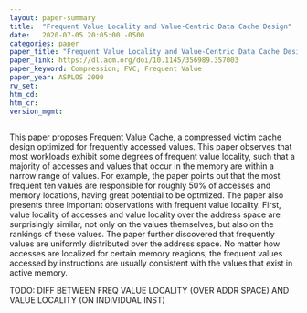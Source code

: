 ```yaml
---
layout: paper-summary
title:  "Frequent Value Locality and Value-Centric Data Cache Design"
date:   2020-07-05 20:05:00 -0500
categories: paper
paper_title: "Frequent Value Locality and Value-Centric Data Cache Design"
paper_link: https://dl.acm.org/doi/10.1145/356989.357003
paper_keyword: Compression; FVC; Frequent Value
paper_year: ASPLOS 2000
rw_set:
htm_cd:
htm_cr:
version_mgmt:
---
```


This paper proposes Frequent Value Cache, a compressed victim cache design optimized for frequently accessed values.
This paper observes that most workloads exhibit some degrees of frequent value locality, such that a majority of accesses
and values that occur in the memory are within a narrow range of values. For example, the paper points out that the 
most frequent ten values are responsible for roughly 50% of accesses and memory locations, having great potential to be 
optmized. The paper also presents three important observations with frequent value locality. First, value locality
of accesses and value locality over the address space are surprisingly similar, not only on the values themselves, but
also on the rankings of these values. The paper further discovered that frequently values are uniformly distributed 
over the address space. No matter how accesses are localized for certain memory reagions, the frequent values accessed
by instructions are usually consistent with the values that exist in active memory.


TODO: DIFF BETWEEN FREQ VALUE LOCALITY (OVER ADDR SPACE) AND VALUE LOCALITY (ON INDIVIDUAL INST)
